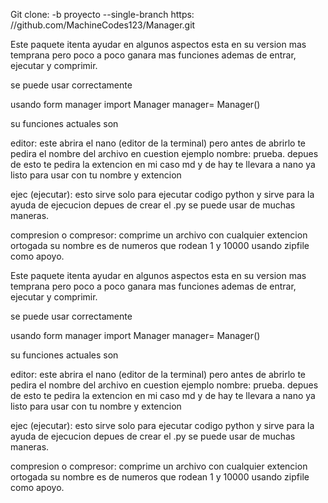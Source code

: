 
Git clone:
 -b proyecto --single-branch https: 
//github.com/MachineCodes123/Manager.git

Este paquete itenta ayudar en algunos aspectos esta en su version mas temprana pero poco a poco ganara mas funciones ademas de entrar, ejecutar y comprimir.

se puede usar correctamente

usando form manager import Manager manager= Manager()

su funciones actuales son

editor: este abrira el nano (editor de la terminal) pero antes de abrirlo te pedira el nombre del archivo en cuestion ejemplo nombre: prueba. depues de esto te pedira la extencion en mi caso md y de hay te llevara a nano ya listo para usar con tu nombre y extencion

ejec (ejecutar): esto sirve solo para ejecutar codigo python y sirve para la ayuda de ejecucion depues de crear el .py se puede usar de muchas maneras.

compresion o compresor: comprime un archivo con cualquier extencion ortogada su nombre es de numeros que rodean 1 y 10000 usando zipfile como apoyo.

Este paquete itenta ayudar en algunos aspectos esta 
en su version mas temprana pero poco a poco ganara mas
funciones ademas de entrar, ejecutar y comprimir. 

se puede usar correctamente 

usando 
form manager import Manager 
manager= Manager()

su funciones actuales son

editor: este abrira el nano (editor de la terminal) pero antes de abrirlo te pedira el nombre del archivo 
en cuestion ejemplo nombre: prueba.
depues de esto te pedira la extencion en mi caso md
y de hay te llevara a nano ya listo para usar con
tu nombre y extencion

ejec (ejecutar): esto sirve solo para ejecutar codigo 
python y sirve para la ayuda de ejecucion depues de 
crear el .py se puede usar de muchas maneras.

compresion o compresor: comprime un archivo con 
cualquier extencion ortogada su nombre es de numeros 
que rodean 1 y 10000 usando zipfile como apoyo.

